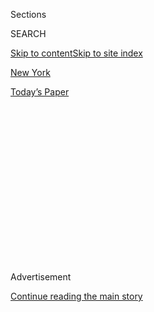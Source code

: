 <div id="app">

<div>

<div>

<div>

<div class="NYTAppHideMasthead css-1q2w90k e1suatyy0">

<div class="section css-ui9rw0 e1suatyy2">

<div class="css-eph4ug er09x8g0">

<div class="css-6n7j50">

</div>

<span class="css-1dv1kvn">Sections</span>

<div class="css-10488qs">

<span class="css-1dv1kvn">SEARCH</span>

</div>

[Skip to content](#site-content)[Skip to site index](#site-index)

</div>

<div id="masthead-section-label" class="css-1wr3we4 eaxe0e00">

[New
York](https://www.nytimes3xbfgragh.onion/section/nyregion)

</div>

<div class="css-10698na e1huz5gh0">

</div>

</div>

<div id="masthead-bar-one" class="section hasLinks css-15hmgas e1csuq9d3">

<div class="css-uqyvli e1csuq9d0">

</div>

<div class="css-1uqjmks e1csuq9d1">

</div>

<div class="css-9e9ivx">

[](https://myaccount.nytimes3xbfgragh.onion/auth/login?response_type=cookie&client_id=vi)

</div>

<div class="css-1bvtpon e1csuq9d2">

[Today’s
Paper](https://www.nytimes3xbfgragh.onion/section/todayspaper)

</div>

</div>

</div>

</div>

<div data-aria-hidden="false">

<div id="site-content" data-role="main">

<div>

<div class="css-1aor85t" style="opacity:0.000000001;z-index:-1;visibility:hidden">

<div class="css-1hqnpie">

<div class="css-epjblv">

<span class="css-17xtcya">[New
York](/section/nyregion)</span><span class="css-x15j1o">|</span><span class="css-fwqvlz">For
Democrats Challenging Party Incumbents, Insurgency Has Its
Limits</span>

</div>

<div class="css-k008qs">

<div class="css-1iwv8en">

<span class="css-18z7m18"></span>

<div>

</div>

</div>

<span class="css-1n6z4y">https://nyti.ms/2KawWlc</span>

<div class="css-1705lsu">

<div class="css-4xjgmj">

<div class="css-4skfbu" data-role="toolbar" data-aria-label="Social Media Share buttons, Save button, and Comments Panel with current comment count" data-testid="share-tools">

  - 
  - 
  - 
  - 
    
    <div class="css-6n7j50">
    
    </div>

  - 
  - 

</div>

</div>

</div>

</div>

</div>

</div>

<div id="NYT_TOP_BANNER_REGION" class="css-13pd83m">

</div>

<div id="top-wrapper" class="css-1sy8kpn">

<div id="top-slug" class="css-l9onyx">

Advertisement

</div>

[Continue reading the main
story](#after-top)

<div class="ad top-wrapper" style="text-align:center;height:100%;display:block;min-height:250px">

<div id="top" class="place-ad" data-position="top" data-size-key="top">

</div>

</div>

<div id="after-top">

</div>

</div>

<div id="sponsor-wrapper" class="css-1hyfx7x">

<div id="sponsor-slug" class="css-19vbshk">

Supported by

</div>

[Continue reading the main
story](#after-sponsor)

<div id="sponsor" class="ad sponsor-wrapper" style="text-align:center;height:100%;display:block">

</div>

<div id="after-sponsor">

</div>

</div>

<div class="css-1vkm6nb ehdk2mb0">

# For Democrats Challenging Party Incumbents, Insurgency Has Its Limits

</div>

<div class="css-79elbk" data-testid="photoviewer-wrapper">

<div class="css-z3e15g" data-testid="photoviewer-wrapper-hidden">

</div>

<div class="css-1a48zt4 ehw59r15" data-testid="photoviewer-children">

![<span class="css-16f3y1r e13ogyst0" data-aria-hidden="true">Suraj
Patel, who is running against Representative Carolyn Maloney, was told
that his candidacy meant he would “never eat lunch in this town
again.”</span><span class="css-cnj6d5 e1z0qqy90" itemprop="copyrightHolder"><span class="css-1ly73wi e1tej78p0">Credit...</span><span><span>Emma
Howells/The New York Times Org Xmit:
Npx</span></span></span>](https://static01.graylady3jvrrxbe.onion/images/2018/06/21/nyregion/00nydems/merlin_139839702_ecdf6e21-894d-47c5-b444-12fb33ddc212-articleLarge.jpg?quality=75&auto=webp&disable=upscale)

</div>

</div>

<div class="css-xt80pu e12qa4dv0">

<div class="css-18e8msd">

<div class="css-vp77d3 epjyd6m0">

<div class="css-1baulvz">

By [<span class="css-1baulvz" itemprop="name">Shane
Goldmacher</span>](https://www.nytimes3xbfgragh.onion/by/shane-goldmacher)
and [<span class="css-1baulvz last-byline" itemprop="name">Jeffery C.
Mays</span>](https://www.nytimes3xbfgragh.onion/by/jeffery-c-mays)

</div>

</div>

  - June 21,
    2018

  - 
    
    <div class="css-4xjgmj">
    
    <div class="css-d8bdto" data-role="toolbar" data-aria-label="Social Media Share buttons, Save button, and Comments Panel with current comment count" data-testid="share-tools">
    
      - 
      - 
      - 
      - 
        
        <div class="css-6n7j50">
        
        </div>
    
      - 
      - 
    
    </div>
    
    </div>

</div>

</div>

<div class="section meteredContent css-1r7ky0e" name="articleBody" itemprop="articleBody">

<div class="css-1fanzo5 StoryBodyCompanionColumn">

<div class="css-53u6y8">

For Suraj Patel, running for Congress against an entrenched incumbent
has led to some awkward and unexpected moments.

Elected officials have asked him to delete their pictures from his
campaign’s Facebook page. When he has tried to set up meetings with key
New York City leaders, some refused — simply because they do not dare to
be seen with him in public. Many did not answer at all.

“You’ll never eat lunch in this town again if you challenge Carolyn
Maloney,” Mr. Patel recalled one political consultant warning about his
race against a 13-term Democrat.

For Alexandria Ocasio-Cortez, challenging Representative Joseph Crowley
has meant watching local Democratic officials bolt the other way from
her at parades, wary of appearing too close to her. Some have agreed to
meetings, but behind closed doors — no cellphones allowed.

</div>

</div>

<div class="css-1fanzo5 StoryBodyCompanionColumn">

<div class="css-53u6y8">

Mr. Patel, 34, and Ms. Ocasio-Cortez, 28, are among a group of energetic
Democratic insurgents across the country, many of them young or female
or people of color, who are seeking to knock off some of Congress’s most
tenured Democrats.

They have not succeeded so far: No congressional Democrat in America has
lost a primary in 2018.

The establishment’s winning streak will be tested again on Tuesday in
New York City, where primary contests feature four Democratic
challengers in one of the densest concentrations of intraparty battles
in the nation.

While national Democrats have celebrated the President Trump-inspired
surge of activist energy coursing through the party in their efforts to
take control of the House, many of those same leaders have moved to tame
that energy, from Colorado to Massachusetts to New York, when it has
turned against them.

Beyond Mr. Crowley and Ms. Maloney, Representatives Eliot L. Engel and
Yvette D. Clarke also face unusually spirited rivals. All four are
Democrats in safely Democratic districts, and all four are heavily
favored.

</div>

</div>

<div class="css-1fanzo5 StoryBodyCompanionColumn">

<div class="css-53u6y8">

“Any time there’s an infusion of new people it’s a good thing,” said Mr.
Engel, who was first elected in 1988 and faces his most serious primary
challenge in more than a decade. “It doesn’t mean you should
automatically elect the people.”

</div>

</div>

<div class="css-79elbk" data-testid="photoviewer-wrapper">

<div class="css-z3e15g" data-testid="photoviewer-wrapper-hidden">

</div>

<div class="css-1a48zt4 ehw59r15" data-testid="photoviewer-children">

![<span class="css-16f3y1r e13ogyst0" data-aria-hidden="true">Volunteers
and staffers for Suraj Patel try to engage potential voters through what
he calls “Tinder banking,” where they use dating apps to spread their
message.</span><span class="css-cnj6d5 e1z0qqy90" itemprop="copyrightHolder"><span class="css-1ly73wi e1tej78p0">Credit...</span><span>Emma
Howells/The New York
Times</span></span>](https://static01.graylady3jvrrxbe.onion/images/2018/06/22/nyregion/22nydems-02/merlin_139839693_44c948bb-7b49-4cde-9727-d04bd84cd951-articleLarge.jpg?quality=75&auto=webp&disable=upscale)

</div>

</div>

<div class="css-1fanzo5 StoryBodyCompanionColumn">

<div class="css-53u6y8">

Ms. Ocasio-Cortez’s campaign, in particular, has become a cause célèbre
for some on the left who seem set to put a scare into Mr. Crowley, the
head of the Queens Democratic Party, one of the last and most powerful
political machines remaining in New York. MoveOn.org and Our Revolution,
an outgrowth of the Sanders campaign, both endorsed her, and the news
site The Intercept has generated a drumbeat of negative stories on Mr.
Crowley.

Earlier this week, she showed up to debate Mr. Crowley, [the potential
future leader of House
Democrats](https://www.rollcall.com/news/hawkings/joseph-crowley-democratic-leadership)
in Washington — only to discover that he was a no-show, a Latina
surrogate sent in his place. (Mr. Crowley had debated her earlier this
month.)

“We have a political culture of intimidation, of favoring, of patronage
and of fear and that is no way for a community to be governed,” Ms.
Ocasio-Cortez said.

Lauren French, a spokeswoman for Mr. Crowley, predicted victory next
week because the congressman “is unapologetically fighting for the
people of Queens and the Bronx — communities that need health care,
affordable housing, gun safety laws, immigration reform and better jobs
with higher wages.”

Mr. Patel has waged the most millennial of campaigns. On a recent
Thursday evening, he was sitting in a former bar in the East Village
that he uses as his campaign headquarters. His campaign manager handed
him one of three phones that was logged into the dating app Tinder, and
Mr. Patel began furiously swiping right.

All around the bar — adorned with blue-velvet booths and a sound system
that was playing Kanye West — campaign volunteers, logged onto Tinder,
Grindr or Bumble, were doing the same thing. Mr. Patel calls it Tinder
banking: Participants set up an account with a picture of an attractive
person, usually not themselves, and begin seeking matches. Mr. Patel
uses a picture of his brother.

</div>

</div>

<div class="css-1fanzo5 StoryBodyCompanionColumn">

<div class="css-53u6y8">

He compared it to the practice of creating a fake online persona to lure
someone into a relationship. “It’s kinda like catfishing,” he admitted,
“but you are telling people who you are.”

When someone responds, Mr. Patel replies with a political pickup line:
“Hi Sarah. Are you into civic engagement?” He soon reveals who he
really is.

Mr. Patel, a hotel executive, made a splash by amassing $1.2 million in
a few short months — rivaling Ms. Maloney’s haul. He said he is not
interested in kowtowing to the traditional Democratic machine or
methods; he has been canvassing for votes at yoga studios and printing
campaign materials on coffee sleeves and drink coasters across this
mostly affluent district that covers much of the east side of Manhattan
and parts of Brooklyn and
Queens.

</div>

</div>

<div class="css-79elbk" data-testid="photoviewer-wrapper">

<div class="css-z3e15g" data-testid="photoviewer-wrapper-hidden">

</div>

<div class="css-1a48zt4 ehw59r15" data-testid="photoviewer-children">

<div class="css-1xdhyk6 erfvjey0">

<span class="css-1ly73wi e1tej78p0">Image</span>

<div class="css-zjzyr8">

<div data-testid="lazyimage-container" style="height:257.77777777777777px">

</div>

</div>

</div>

<span class="css-16f3y1r e13ogyst0" data-aria-hidden="true">Adem
Bunkeddeko, a son of Ugandan immigrants who went on to attend Harvard
Business School, is challenging Representative Yvette Clarke in the
Ninth Congressional District in New
York.</span><span class="css-cnj6d5 e1z0qqy90" itemprop="copyrightHolder"><span class="css-1ly73wi e1tej78p0">Credit...</span><span>Gabriella
Angotti-Jones/The New York Times</span></span>

</div>

</div>

<div class="css-1fanzo5 StoryBodyCompanionColumn">

<div class="css-53u6y8">

“No bar ever says no to free coasters,” he noted.

Ms. Maloney did not directly address Mr. Patel’s challenge, but in a
phone interview, she acknowledged “a lot of energy on the Democratic
side.”

“That’s a good thing for the country and the party,” she said.

In Brooklyn, Adem Bunkeddeko, the 30-year-old son of Ugandan immigrants
who went on to attend Harvard Business School, is among those who were
told to wait their turn. He ignored that advice and is challenging Ms.
Clarke, [part of a local
dynasty](https://www.nytimes3xbfgragh.onion/2006/09/14/nyregion/14yvette.html),
the daughter of the former longtime New York City Councilwoman Una S.T.
Clarke.

“The mom was a city councilwoman and she went ahead and inherited her
mom’s seat. When it came time for the congressional, the mom helped push
her in,” Mr. Bunkeddeko said.

</div>

</div>

<div class="css-1fanzo5 StoryBodyCompanionColumn">

<div class="css-53u6y8">

He has criticized Ms. Clarke sharply — “No one can credibly say this
community has been represented well,” he said in an interview — and not
surprisingly, their recent debate on NY1 was intense.

“I understand that Ms. Clarke is upset by the fact that she has a
competitive primary,” Mr. Bunkeddeko said at one point.

“Upset?” Ms. Clarke interrupted. “I’m *laughing*.”

In an interview, Ms. Clarke said she was annoyed at Mr. Bunkeddeko for
misrepresenting her record; his age was not an issue. “My office is full
of millennials,” Ms. Clarke said.

Ms. Clarke called Mr. Bunkeddeko a “shiny new thing” who wasn’t part of
the “bench of young people committed to their community and public
service.”

“He’s a brilliant young man and I take nothing away from him, but I’ve
brought value to my district and the nation,” Ms. Clarke said.

Among those who counseled Mr. Bunkeddeko against running was
Representative Hakeem Jeffries, also of Brooklyn. He recalled telling
Mr. Bunkeddeko that his future had two divergent paths: one was to be
like Shirley Chisholm, Barack Obama or Charles B. Rangel; the other
option was characterized by various obscure figures who had run for
Congress and lost. The difference, Mr. Jeffries said, is that Ms.
Chisholm, Mr. Obama and Mr. Rangel ran for lower office before
Congress.

</div>

</div>

<div class="css-79elbk" data-testid="photoviewer-wrapper">

<div class="css-z3e15g" data-testid="photoviewer-wrapper-hidden">

</div>

<div class="css-1a48zt4 ehw59r15" data-testid="photoviewer-children">

<div class="css-1xdhyk6 erfvjey0">

<span class="css-1ly73wi e1tej78p0">Image</span>

<div class="css-zjzyr8">

<div data-testid="lazyimage-container" style="height:257.77777777777777px">

</div>

</div>

</div>

<span class="css-16f3y1r e13ogyst0" data-aria-hidden="true">Adem
Bunkeddeko and Debora Aquino, a campaign field organizer, greet
potential voters in
Brooklyn.</span><span class="css-cnj6d5 e1z0qqy90" itemprop="copyrightHolder"><span class="css-1ly73wi e1tej78p0">Credit...</span><span>Gabriella
Angotti-Jones/The New York Times</span></span>

</div>

</div>

<div class="css-1fanzo5 StoryBodyCompanionColumn">

<div class="css-53u6y8">

“If it’s good enough for them,” Mr. Jeffries, who served as a state
assemblyman for six years, recalled telling Mr. Bunkeddeko, “it should
be good enough for anyone.”

In the Bronx and Westchester County, Mr. Engel faces a challenge from
Jonathan Lewis, 56, who co-founded a money management firm and has put
roughly $650,000 of his own money into the contest and is airing three
different ads on cable.

Mr. Lewis, who lives in Scarsdale, said he is running in part because of
“the energy of the post-Trump era.”

“My diagnosis is many of us naïvely presumed our party would take care
of the issues but our party was taking of itself,” he said in an
interview. He has taken particular aim at Mr. Engel’s raising money with
groups with business before Congress.

Mr. Engel pushed back that Mr. Lewis “apparently thinks only wealthy
people should run for office.”

Nancy Pelosi, the minority leader of the House of Representatives,
recently made an appearance with Mr. Engel in his district and praised
him profusely. “We couldn’t be better served than by Eliot Engel,” she
said.

In recent months, Mr. Engel has paid for multiple negative mailers,
including [one linking Mr. Lewis to the Central Intelligence
Agency](https://int.graylady3jvrrxbe.onion/data/documenthelper/52-engel-cia-mailer/56e35fd9f054abe789be/optimized/full.pdf#page=1)
— an unusual tactic for the top Democrat on the House Foreign Affairs
Committee, who would become chairman should Democrats take the House in
November.

The mailer features a large seal of the C.I.A., and says Mr. Lewis’
record “does include an award from the C.I.A.\!”

</div>

</div>

<div class="css-1fanzo5 StoryBodyCompanionColumn">

<div class="css-53u6y8">

In the interview, Mr. Engel initially said he was “frankly not aware
that we did that,” but then defended it. “I don’t believe we were
implying what you think we were implying,” Mr. Engel said.

Ms. Ocasio-Cortez said there is “camaraderie” among congressional
challengers, and that she’s spoken with Mr. Bunkeddeko and Mr. Patel to
“share best practices in dismantling this calcified machine.”

Among the common themes have been criticizing where Congress members get
their money and embracing unconventional tactics.

“What if Tinder banking works so well that we get 1,000 extra votes?
Shouldn’t the party be like: ‘Cool, let’s start doing this,’” said Mr.
Patel, who added that Democrats risk becoming a tired “legacy
corporation” without further innovation. “The primary is a phenomenal
opportunity for us to test new ideas, new energy. I find the lack of
creativity in politics appalling.”

</div>

</div>

</div>

<div>

</div>

<div>

</div>

<div>

</div>

<div>

<div id="bottom-wrapper" class="css-1ede5it">

<div id="bottom-slug" class="css-l9onyx">

Advertisement

</div>

[Continue reading the main
story](#after-bottom)

<div id="bottom" class="ad bottom-wrapper" style="text-align:center;height:100%;display:block;min-height:90px">

</div>

<div id="after-bottom">

</div>

</div>

</div>

</div>

</div>

## Site Index

<div>

</div>

## Site Information Navigation

  - [© <span>2020</span> <span>The New York Times
    Company</span>](https://help.nytimes3xbfgragh.onion/hc/en-us/articles/115014792127-Copyright-notice)

<!-- end list -->

  - [NYTCo](https://www.nytco.com/)
  - [Contact
    Us](https://help.nytimes3xbfgragh.onion/hc/en-us/articles/115015385887-Contact-Us)
  - [Work with us](https://www.nytco.com/careers/)
  - [Advertise](https://nytmediakit.com/)
  - [T Brand Studio](http://www.tbrandstudio.com/)
  - [Your Ad
    Choices](https://www.nytimes3xbfgragh.onion/privacy/cookie-policy#how-do-i-manage-trackers)
  - [Privacy](https://www.nytimes3xbfgragh.onion/privacy)
  - [Terms of
    Service](https://help.nytimes3xbfgragh.onion/hc/en-us/articles/115014893428-Terms-of-service)
  - [Terms of
    Sale](https://help.nytimes3xbfgragh.onion/hc/en-us/articles/115014893968-Terms-of-sale)
  - [Site
    Map](https://spiderbites.nytimes3xbfgragh.onion)
  - [Help](https://help.nytimes3xbfgragh.onion/hc/en-us)
  - [Subscriptions](https://www.nytimes3xbfgragh.onion/subscription?campaignId=37WXW)

</div>

</div>

</div>

</div>
